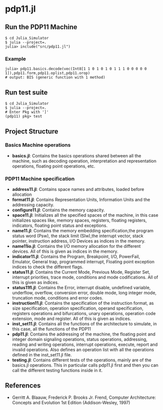 # pdp11.jl

## Run the PDP11 Machine
```
$ cd Julia_Simulator
$ julia --project=.
julia> include("src/pdp11.jl")
```

### Example
```
julia> pdp11.basics.decode(vec(Int8[1 1 0 1 0 1 0 1 1 1 0 0 0 0 0 1]),pdp11.form,pdp11.oplist,pdp11.orop)
# output: BIS (generic function with 1 method)
```

## Run test suite
```
$ cd Julia_Simulator
$ julia --project=.
# Enter Pkg with ']'
(pdp11) pkg> test
```

## Project Structure

### Basics Machine operations

- **basics.jl**: Contains the basics operations shared between all the machine, such as decoding operation, interpretation and representation operations, floating point operations, etc.

### PDP11 Machine specification
  - **address11.jl**: Contains space names and attributes, loaded before allocation
  - **format11.jl**: Contains Representation Units, Information Units and the addressing capacity.
  - **configure11.jl**: Contains the memory capacity.
  - **space11.jl**: Initializes all the specified spaces of the machine, in this case initializes spaces like, memory spaces, registers, floating registers, indicators, floating point status and exceptions.
  - **name11.jl**: Contains the memory embedding specification,the program status word (Psw), the stack limit (Slw),the interrupt vector, stack pointer, instruction address, I/O Devices as indices in the memory.
  - **name11io.jl**: Contains the I/O memory allocation for the different devices. All of this is given as indices in the memory.
  - **indicator11.jl**: Contains the Program, Breakpoint, I/O, PowerFail, Emulator, General trap, programmed interrupt, Floating point exception indices to check the different flags.
  - **status11.jl**: Contains the Current Mode, Previous Mode, Register Set, interrupt priorities, trace mode, conditions and mode codifications. All of this is given as indices.
  - **status11fl.jl**: Contains the Error, interrupt disable, undefined variable, underflow, overflow, conversion error, double mode, long integer mode, truncation mode, conditions and error codes.
  - **instruction11.jl**: Contains the specification of the instruction format, as
      size specification, operation specification, operand specification, registers operations and bifurcations, unary operations, operation code extension, mode and register. All of this is given as indices.
  - **inst_set11.jl**: Contains all the functions of the architecture to simulate, in this case, all the functions of the PDP11
  - **pdp11.jl**: Contains the addressing of the machine, the floating point and integer domain signaling operations, status operations, addressing, reading and writing operations, interrupt operations, execute, report and invalid operations.
    Also defines an operation list with all the operations defined in the inst_set11.jl file.
  - **testing.jl**: Contains different tests of the operations, mainly are of the basics.jl operations. This in particular calls pdp11.jl first and then you can call the different testing functions inside in it.

## References

- Gerritt A. Blaauw, Frederick P. Brooks Jr. Frend, Computer Architecture: Concepts and Evolution 1st Edition (Addison-Wesley, 1997)
